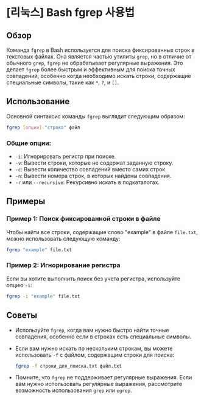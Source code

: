 # [리눅스] Bash fgrep 사용법

## Обзор
Команда `fgrep` в Bash используется для поиска фиксированных строк в текстовых файлах. Она является частью утилиты `grep`, но в отличие от обычного `grep`, `fgrep` не обрабатывает регулярные выражения. Это делает `fgrep` более быстрым и эффективным для поиска точных совпадений, особенно когда необходимо искать строки, содержащие специальные символы, такие как `*`, `?`, и `[]`.

## Использование
Основной синтаксис команды `fgrep` выглядит следующим образом:

```bash
fgrep [опции] "строка" файл
```

### Общие опции:
- `-i`: Игнорировать регистр при поиске.
- `-v`: Вывести строки, которые не содержат заданную строку.
- `-c`: Вывести количество совпадений вместо самих строк.
- `-n`: Вывести номера строк, в которых найдены совпадения.
- `-r` или `--recursive`: Рекурсивно искать в подкаталогах.

## Примеры

### Пример 1: Поиск фиксированной строки в файле
Чтобы найти все строки, содержащие слово "example" в файле `file.txt`, можно использовать следующую команду:

```bash
fgrep "example" file.txt
```

### Пример 2: Игнорирование регистра
Если вы хотите выполнить поиск без учета регистра, используйте опцию `-i`:

```bash
fgrep -i "example" file.txt
```

## Советы
- Используйте `fgrep`, когда вам нужно быстро найти точные совпадения, особенно если в строках есть специальные символы.
- Если вам нужно искать по нескольким строкам, вы можете использовать `-f` с файлом, содержащим строки для поиска:
  
  ```bash
  fgrep -f строки_для_поиска.txt файл.txt
  ```
- Помните, что `fgrep` не поддерживает регулярные выражения. Если вам нужно использовать регулярные выражения, рассмотрите возможность использования `grep` или `egrep`.
